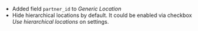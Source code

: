 - Added field `partner_id` to *Generic Location*
- Hide hierarchical locations by default.
  It could be enabled via checkbox *Use hierarchical locations* on settings.

